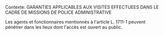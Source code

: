 Contexte: GARANTIES APPLICABLES AUX VISITES EFFECTUEES DANS LE CADRE DE MISSIONS DE POLICE ADMINISTRATIVE

Les agents et fonctionnaires mentionnés à l'article L. 1711-1 peuvent pénétrer dans les lieux dont l'accès est ouvert au public.